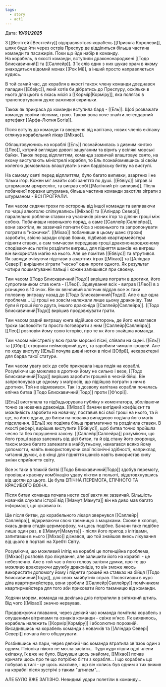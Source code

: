 ```yaml
---
tags:
  - story
  - act1
---
```

Дата: ***19/01/2025***

З [[Вестгейт|Вестгейту]] відправляється корабель [[Присяга Королеви]], шлях буде йти через острів Преспур де відділиться більша частина команди та пасажирів. Поки що йде набір в команду.  
На корабель, в якості команди, вступили дракононароджені [[Тодо Блискавичний]] та [[Саллейр]]. З їх слів один з них шукає храм в якому знаходиться відомий монах [[Рок Мі]], а інший просто направляється кудись.  

В той самий час, до корабля в якості також члену команди доєднався паладин [[Ебвіус]], який хотів би дібратись до Преспуру, оскільки в нього для цього є якась місія з [[Кормір|Корміру]], яка полягає в транспортування дуже важливої скриньки.  

Також як прикраса до команди вступила бард - [[Ель]]. Щоб розважати команду своїми піснями, грою. Також вона хоче знайти легендарний артефакт [[Арфа-Лютня Богів]].  

Після вступу до команди та введення від капітана, нових членів екіпажу оглянув корабельний лікар [[Міхао]].  

Облаштовуючись на кораблі [[Ель]] познайомилась з дивним юнгою [[Лео]], котрий виглядає доволі зашуганим та вірить у всілякі морські байки. Також перед відплиттям, команда зазвичай влаштовує свято, на якому виступають міністрелі корабля, то Ель познайомившись зі своїм колегою домовилась влаштувати з ним бардівську битву на виступі.  

На самому святі перед відплиттям, було багато випивки, азартних і не тільки ігор. Кожен міг знайти собі заняття по душі. [[Ебвіус]] зіграв зі штурманом армреслінг, та виграв собі [[Магічний ріг-випивки]]. Після побаченої поразки штурмана, більша частина команди захотіла зіграти з штурманом - ВСІ ПРОГРАЛИ.  

Тим часом сидячи трохи по осторонь від іншої команди та випиваючи по чарці алкоголю спілкувались [[Міхао]] та [[Аліндар Севері]], паралельно роблячи ставки на учасників різних ігор та ділячи гроші між собою. Побачивши новенького поряд, а саме [[Саллейр|Саллейра]], вони захотіли, як зазвичай погнати біса з новенького та запропонувати пограти в "ножички". [[Міхао]] побачивши в цьому шанс (трохи) заробити, звісно заради справ божих, підбивав квартирмейстера підняти ставки, а сам тимчасом передавав гроші дракононародженому сподіваючись потім розділити виграш, для підняття шансів на виграш він використав магію на нього. Але це помітив [[Ебвіус]] та втрутився. Як завжди очікуючи підстави в азартних іграх [[Міхао]] та [[Аліндар Севері]] вирішили зіграти "чесно" один проти одного. Як результат чотири пошматуванні пальці і кожен залишився при своєму.  

Тим часом [[Тодо Блискавичний|Тодо]] вирішив пограти в дротики, його супротивником став юнга - [[Лео]]. Здивування всіх - виграв [[Лео]] в з різницею в 10 очок. Він як ввічливий хлопчик віддав все ж таки половину виграшу назад до [[Тодо Блискавичний|Тодо]]. Але є ще одна проблема... Ці гроші не зовсім належали лише цьому драконіду. Там були й гроші його друга, іншого драконіда [[Саллейр|Саллейра]]. [[Тодо Блискавичний|Тодо]] вирішив продовжувати грати.  

Тим часом радий виграшу юнга відійшов осторонь, де його намагався трохи заспокоїти та просто поговорити з ним [[Саллейр|Саллейра]]. [[Лео]] розповім йому свою історію, про те як його знайшла команда.  

Тим часом міністрелі у всю грали морські пісні, співали на сцені. [[Ель]] та [[Обрі]] створили неймовірний дует, та заробили чимало грошей. Але по ходу виступу [[Ель]] почула дивні нотки в пісні [[Обрі]], нехарактерні для барда такої статури.  

Тим часом увагу всіх до себе прикувала інша подія на кораблі. Розуміючи що можливо в дротики йому не сильно і везе, [[Тодо Блискавичний|Тодо]] вирішив заробити грошей в чесній бійці. Він запропонував це одному з матросів, що підійшов пограти з ним в дротики. Той не відмовився. Так і з дозволу капітана корабля почалась епічна битва [[Тодо Блискавичний|Тодо]] проти [[Ф'юрі]].

[[Ель]] виступала та підбадьорувала публіку я коментатора, вболіваючи точно за новачка драконіда. [[Міхао]] бачачи вигідний коефіцієнт та можливість заробити на новачку, поставив всі свої гроші на нього, та й ще, на його вдачу, до битви на новачка випадково подіяла його магія підсилення. [[Ель]] же подіяла більш прагматично та розділила ставки. В якості рефері, вирішив виступити [[Ебвіус]], щоб битва точно пройшла чесно та без порушення закону.  [[Саллейр|Саллейра]] розуміючи, що його гроші зараз залежать від цієї битви, та й від стану його охоронця, також може багато залежати в майбутньому, намагався всяко йому допомогти, навіть використовуючи свої псіонічні здібності, наприклад читання думок, а в кінці для підняття шансів навіть використав силу зміни сприйняття світу.

Все ж таки в тяжкій битві [[Тодо Блискавичний|Тодо]] здобув перемогу, провівши красиву комбінацію удару ліктем в польоті, відштовхнувшись від щогли до цього. Це була ЕПІЧНА ПЕРЕМОГА, ЕПІЧНОГО ТА КРАСИВОГО ВОЇНА.  

Після битви команда почала нести свої вахти як зазвичай. Більшість новачків слухали історії від [[Мамут|Мамута]] він на диво мав багато інформації, що цікавила їх.  

Ще після битви, до корабельного лікаря звернувся [[Саллейр|Саллейра]], відкриваючи свою таємницю з мацаками. Схоже в хлопця, якась дивна стадія цериморфозу, чи щось подібне. Бачачи таке подібне лише один раз, в [[Мамут|Мамута]] - після його пригод з ілітідами, запитавши в нього [[Міхао]] дізнався, що той знайшов якесь лікування від цього в порталі на Хребті Світу.  

Розуміючи, що можливий ілітід на кораблі це потенційна проблема, [[Міхао]] розповів про лікування, але залишити його на кораблі - це небезпечно. Але в той час в його голову залізли думки, про те що можливо враховуючи дружбу драконідів, то він зможе якось використати допомогу йому і підняти грошей на ставках на бійця [[Тодо Блискавичний|Тодо]], для своїх майбутніх справ. Посвятивши в курс діла квартирмейстера, вони зробили [[Саллейр|Саллейру]] помічником квартирмейстера для того аби приховати його таємницю від команди.  

Ходячи морем, команда на декілька днів потрапили в зятяжний штиль. Від чого [[Міхао]] значно нервував.  

Продовжуючи плавання, через деякий час команда помітила корабель з опущеними вітрилами та ознаків команди - свіже м'ясо. Як виявилось, корабель належить [[Кормір|Корміру]] і абсолютно порожній. Висадившись на корабель команда з новачків та [[Аліндар Севері|Севері]] почала його обшукувати.  

Розбившись на пари, через деякий час команда втратила зв'язок один з одним. Псіоніка нікого не могла засікти... Туди куди пішли одні члени екіпажу, їх вже не було. Відчувши щось знайоме, [[Міхао]] почав кричати щось про те що потрібно бігти з корабля... І що корабель що побував штилі - це щось жахливе, і що він колись був одним з тих вижив на кораблі після зустрічі з таким "штилем"...


АЛЕ БУЛО ВЖЕ ЗАПІЗНО. Невидимі удари полетіли в команду...
